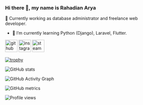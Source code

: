 ### Hi there 👋, my name is Rahadian Arya
🔭 Currently working as database administrator and freelance web developer.

- 🌱 I’m currently learning Python (Django), Laravel, Flutter. 


[<img src='https://cdn.jsdelivr.net/npm/simple-icons@3.0.1/icons/github.svg' alt='github' height='40'>](https://github.com/rahadian)  [<img src='https://cdn.jsdelivr.net/npm/simple-icons@3.0.1/icons/instagram.svg' alt='instagram' height='40'>](https://www.instagram.com/https://www.instagram.com/rahadian_apw/)  [<img src='https://cdn.jsdelivr.net/npm/simple-icons@3.0.1/icons/steam.svg' alt='steam' height='40'>](https://steamcommunity.com/id/tuxjoestar)  

[![trophy](https://github-profile-trophy.vercel.app/?username=rahadian)](https://github.com/ryo-ma/github-profile-trophy)

![GitHub stats](https://github-readme-stats.vercel.app/api?username=rahadian&show_icons=true&count_private=true)  

![GitHub Activity Graph](https://activity-graph.herokuapp.com/graph?username=rahadian)  

![GitHub metrics](https://metrics.lecoq.io/rahadian)  

![Profile views](https://gpvc.arturio.dev/rahadian)  
